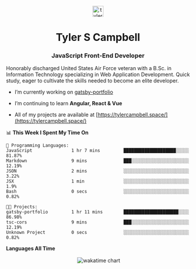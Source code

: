 <p align="center">
<a href="https://linkedin.com/in/tyler-campbell36" target="blank"><img align="center" src="https://cdn.jsdelivr.net/npm/simple-icons@3.0.1/icons/linkedin.svg" alt="tyler-campbell36" height="30" width="30" /></a>
</p>
<h1 align="center">Tyler S Campbell</h1>
<h3 align="center">JavaScript Front-End Developer</h3>

<p>
Honorably discharged United States Air Force veteran with a B.Sc. in Information Technology specializing in Web Application Development. Quick study, eager to cultivate the skills needed to become an elite developer. 
</p>

- I’m currently working on [gatsby-portfolio](https://github.com/t36campbell/gatsby-portfolio)

- I’m continuing to learn **Angular, React & Vue**

- All of my projects are available at [https://tylercampbell.space/](https://tylercampbell.space/)

<!--START_SECTION:waka-->
📊 **This Week I Spent My Time On** 

```text
💬 Programming Languages: 
JavaScript               1 hr 7 mins         ████████████████████░░░░░   81.87% 
Markdown                 9 mins              ███░░░░░░░░░░░░░░░░░░░░░░   12.19% 
JSON                     2 mins              ░░░░░░░░░░░░░░░░░░░░░░░░░   3.22% 
JSX                      1 min               ░░░░░░░░░░░░░░░░░░░░░░░░░   1.9% 
Bash                     0 secs              ░░░░░░░░░░░░░░░░░░░░░░░░░   0.82%

🐱‍💻 Projects: 
gatsby-portfolio         1 hr 11 mins        █████████████████████░░░░   86.98% 
tsc-cors                 9 mins              ███░░░░░░░░░░░░░░░░░░░░░░   12.19% 
Unknown Project          0 secs              ░░░░░░░░░░░░░░░░░░░░░░░░░   0.82%

```


<!--END_SECTION:waka-->
**Languages All Time** 
<p align="center">&nbsp;<img align="center" alt="wakatime chart"
src="https://wakatime.com/share/@738aac7f-8868-4bc3-a1df-4c36703ee4b6/f86255e0-cf1e-483e-9ae4-5c0fdb9a56f8.png"/></p>

